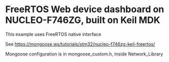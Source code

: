 # FreeRTOS Web device dashboard on NUCLEO-F746ZG, built on Keil MDK

This example uses FreeRTOS native interface

See https://mongoose.ws/tutorials/stm32/nucleo-f746zg-keil-freertos/

Mongoose configuration is in mongoose_custom.h, inside Network_Library

